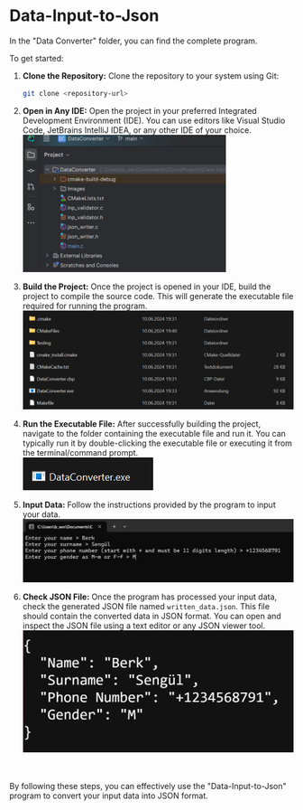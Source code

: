 # Data-Input-to-Json

In the "Data Converter" folder, you can find the complete program. 

To get started:

1. **Clone the Repository:** Clone the repository to your system using Git:
   ```bash
   git clone <repository-url>
   ```

2. **Open in Any IDE:** Open the project in your preferred Integrated Development Environment (IDE). You can use editors like Visual Studio Code, JetBrains IntelliJ IDEA, or any other IDE of your choice.<img src="DataConverter/Images/clion.png" alt="clion" style="width:75%; height:75%">

3. **Build the Project:** Once the project is opened in your IDE, build the project to compile the source code. This will generate the executable file required for running the program.
![builded](DataConverter/Images/ordnen.png)

5. **Run the Executable File:** After successfully building the project, navigate to the folder containing the executable file and run it. You can typically run it by double-clicking the executable file or executing it from the terminal/command prompt. <br>
![exe](DataConverter/Images/exefile.png)

7. **Input Data:** Follow the instructions provided by the program to input your data.
![console](DataConverter/Images/console.png)

9. **Check JSON File:** Once the program has processed your input data, check the generated JSON file named ```written_data.json```. This file should contain the converted data in JSON format. You can open and inspect the JSON file using a text editor or any JSON viewer tool.
![json](DataConverter/Images/jsonpreview.png)
<br>
<br>
By following these steps, you can effectively use the "Data-Input-to-Json" program to convert your input data into JSON format.

